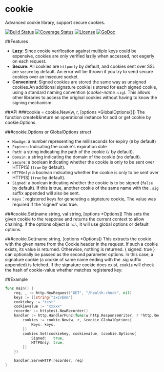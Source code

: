 # cookie
Advanced cookie library, support secure cookies.

[![Build Status](https://travis-ci.org/go-http-utils/cookie.svg?branch=master)](https://travis-ci.org/go-http-utils/cookie)
[![Coverage Status](http://img.shields.io/coveralls/go-http-utils/cookie.svg?style=flat-square)](https://coveralls.io/r/go-http-utils/cookie)
[![License](http://img.shields.io/badge/license-mit-blue.svg?style=flat-square)](https://raw.githubusercontent.com/go-http-utils/cookie/master/LICENSE)
[![GoDoc](http://img.shields.io/badge/go-documentation-blue.svg?style=flat-square)](http://godoc.org/github.com/go-http-utils/cookie)


##Features
* **Lazy**: Since cookie verification against multiple keys could be expensive, cookies are only verified lazily when accessed, not eagerly on each request.
* **Secure**: All cookies are `httponly` by default, and cookies sent over SSL are `secure` by default. An error will be thrown if you try to send secure cookies over an insecure socket.
* **Convenient**: Signed cookies are stored the same way as unsigned cookies.An additional signature cookie is stored for each signed cookie, using a standard naming convention (_cookie-name_`.sig`). This allows other libraries to access the original cookies without having to know the signing mechanism.

##API
###cookie = cookie.New(w, r, [options *GlobalOptions{}])
The function create&&return an operational instance for add or get cookie by cookie.Options.

###cookie.Options or GlobalOptions struct
* `MaxAge`: a number representing the milliseconds for expiry (`0` by default)
* `Expires`: Indicating the cookie's expiration date 
* `Path`: a string indicating the path of the cookie (`/` by default).
* `Domain`: a string indicating the domain of the cookie (no default).
* `Secure`: a boolean indicating whether the cookie is only to be sent over HTTP(S) (`true` by default).
* `HTTPOnly`: a boolean indicating whether the cookie is only to be sent over HTTP(S) (`true` by default).
* `Signed`: a boolean indicating whether the cookie is to be signed (`false` by default). If this is true, another cookie of the same name with the `.sig` suffix appended will also be sent.
* `Keys`：registered keys for generating a signature cookie, The value was required If the 'signed' was true.

###cookie.Set(name string, val string, [options *Options])
This sets the given cookie to the response and returns the current context to allow chaining.
If the options object is `nil`, it will use global options or default options.

###cookie.Get(name string, [options *Options])
This extracts the cookie with the given name from the Cookie header in the request. If such a cookie exists, its value is returned. Otherwise, nothing is returned.
{ signed: true } can optionally be passed as the second parameter options. In this case, a signature cookie (a cookie of same name ending with the .sig suffix appended) is fetched.
If the signature cookie does exist, `cookie` will check the hash of cookie-value whether matches registered key:

##Example

```go
func main() {
	req, _ := http.NewRequest("GET", "/health-check", nil)
	keys := []string{"zxcvbnm"}
	cookiekey := "test"
	cookievalue := "xxxxx"
	recorder := httptest.NewRecorder()
	handler := http.HandlerFunc(func(w http.ResponseWriter, r *http.Request) {
		cookies := cookie.New(w, r, &cookie.GlobalOptions{
			Keys: keys,
		})
		cookies.Set(cookiekey, cookievalue, &cookie.Options{
			Signed:   true,
			HTTPOnly: true,
		})
	})

	handler.ServeHTTP(recorder, req)
}
```
